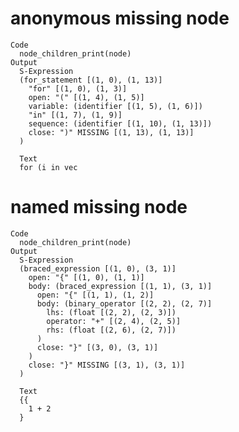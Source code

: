 # anonymous missing node

    Code
      node_children_print(node)
    Output
      S-Expression
      (for_statement [(1, 0), (1, 13)]
        "for" [(1, 0), (1, 3)]
        open: "(" [(1, 4), (1, 5)]
        variable: (identifier [(1, 5), (1, 6)])
        "in" [(1, 7), (1, 9)]
        sequence: (identifier [(1, 10), (1, 13)])
        close: ")" MISSING [(1, 13), (1, 13)]
      )
      
      Text
      for (i in vec
      

# named missing node

    Code
      node_children_print(node)
    Output
      S-Expression
      (braced_expression [(1, 0), (3, 1)]
        open: "{" [(1, 0), (1, 1)]
        body: (braced_expression [(1, 1), (3, 1)]
          open: "{" [(1, 1), (1, 2)]
          body: (binary_operator [(2, 2), (2, 7)]
            lhs: (float [(2, 2), (2, 3)])
            operator: "+" [(2, 4), (2, 5)]
            rhs: (float [(2, 6), (2, 7)])
          )
          close: "}" [(3, 0), (3, 1)]
        )
        close: "}" MISSING [(3, 1), (3, 1)]
      )
      
      Text
      {{
        1 + 2
      }
      

